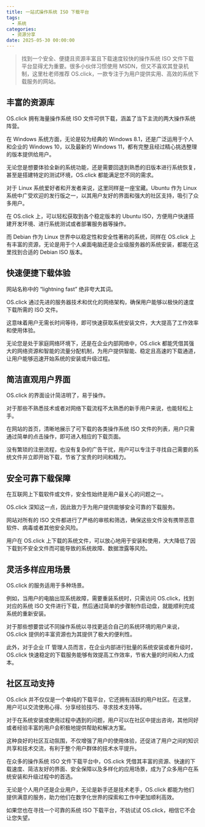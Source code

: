 ```yaml
---
title: 一站式操作系统 ISO 下载平台
tags:
  - 系统
categories:
  - 资源分享
date: 2025-05-30 00:00:00
---
```


> 找到一个安全、便捷且资源丰富且下载速度较快的操作系统 ISO 文件下载平台显得尤为重要。很多小伙伴习惯使用 MSDN，但又不喜欢其登录机制，这里杜老师推荐 OS.click，一款专注于为用户提供实用、高效的系统下载服务的网站。

<!-- more -->

## 丰富的资源库

OS.click 拥有海量操作系统 ISO 文件可供下载，涵盖了当下主流的两大操作系统阵营。

在 Windows 系统方面，无论是较为经典的 Windows 8.1，还是广泛运用于个人和企业的 Windows 10，以及最新的 Windows 11，都有完整且经过精心挑选整理的版本提供给用户。

无论您是想要体验全新的系统功能，还是需要回退到熟悉的旧版本进行系统恢复，甚至是搭建特定的测试环境，OS.click 都能满足您不同的需求。

对于 Linux 系统爱好者和开发者来说，这里同样是一座宝藏。Ubuntu 作为 Linux 系统中广受欢迎的发行版之一，以其用户友好的界面和强大的社区支持，吸引了众多用户。

在 OS.click 上，可以轻松获取到各个稳定版本的 Ubuntu ISO，方便用户快速搭建开发环境、进行系统测试或者部署服务器等操作。

而 Debian 作为 Linux 世界中以稳定性和安全性著称的系统，同样在 OS.click 上有丰富的资源，无论是用于个人桌面电脑还是企业级服务器的系统安装，都能在这里找到合适的 Debian ISO 版本。

## 快速便捷下载体验

网站名称中的 “lightning fast” 绝非夸大其词。

OS.click 通过先进的服务器技术和优化的网络架构，确保用户能够以极快的速度下载所需的 ISO 文件。

这意味着用户无需长时间等待，即可快速获取系统安装文件，大大提高了工作效率和使用体验。

无论您是处于家庭网络环境下，还是在企业内部网络中，OS.click 都能凭借其强大的网络资源和智能的流量分配机制，为用户提供智能、稳定且高速的下载通道，让用户能够迅速开始系统的安装或升级过程。

## 简洁直观用户界面

OS.click 的界面设计简洁明了，易于操作。

对于那些不熟悉技术或者对网络下载流程不太熟悉的新手用户来说，也能轻松上手。

在网站的首页，清晰地展示了可下载的各类操作系统 ISO 文件的列表，用户只需通过简单的点击操作，即可进入相应的下载页面。

没有繁琐的注册流程，也没有复杂的广告干扰，用户可以专注于寻找自己需要的系统文件并立即开始下载，节省了宝贵的时间和精力。

## 安全可靠下载保障

在互联网上下载软件或文件，安全性始终是用户最关心的问题之一。

OS.click 深知这一点，因此致力于为用户提供能够安全可靠的下载服务。

网站对所有的 ISO 文件都进行了严格的审核和筛选，确保这些文件没有携带恶意软件、病毒或者其他安全风险。

用户在 OS.click 上下载的系统文件，可以放心地用于安装和使用，大大降低了因下载到不安全文件而可能导致的系统故障、数据泄露等风险。

## 灵活多样应用场景

OS.click 的服务适用于多种场景。

例如，当用户的电脑出现系统故障，需要重装系统时，只需访问 OS.click，找到对应的系统 ISO 文件进行下载，然后通过简单的步骤制作启动盘，就能顺利完成系统的重新安装。

对于那些想要尝试不同操作系统以寻找更适合自己的系统环境的用户来说，OS.click 提供的丰富资源也为其提供了极大的便利性。

此外，对于企业 IT 管理人员而言，在企业内部进行批量的系统安装或者升级时，OS.click 快速稳定的下载服务能够有效提高工作效率，节省大量的时间和人力成本。

## 社区互动支持

OS.click 并不仅仅是一个单纯的下载平台，它还拥有活跃的用户社区。在这里，用户可以交流使用心得、分享经验技巧、寻求技术支持等。

对于在系统安装或使用过程中遇到的问题，用户可以在社区中提出咨询，其他同好或者经验丰富的用户会积极地提供帮助和解决方案。

这种良好的社区互动氛围，不仅增强了用户的使用体验，还促进了用户之间的知识共享和技术交流，有利于整个用户群体的技术水平提升。

在众多的操作系统 ISO 文件下载平台中，OS.click 凭借其丰富的资源、快速的下载速度、简洁友好的界面、安全保障以及多样化的应用场景，成为了众多用户在系统安装和升级过程中的首选。

无论是个人用户还是企业用户，无论是新手还是技术老手，OS.click 都能为他们提供满意的服务，助力他们在数字化世界的探索和工作中更加顺利高效。

如果您也在寻找一个可靠的系统 ISO 下载平台，不妨试试 OS.click，相信它不会让您失望。